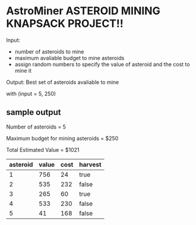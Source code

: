 # AstroMiner ASTEROID MINING KNAPSACK PROJECT!!

Input: 
- number of asteroids to mine
- maximum avaliable budget to mine asteroids
- assign random numbers to specify the value of asteroid and the cost to mine it

Output: Best set of asteroids avaliable to mine

with (input = 5, 250) <p>

## sample output

Number of asteroids = 5 <p>
Maximum budget for mining asteroids = $250 <p>
Total Estimated Value = $1021 <p>


|asteroid| value	|cost|	harvest|
|-|-|-|-|
|1		|	756	|	24	|	true|
|2		|	535		|232	|	false|
|3			|265		|60	|	true|
|4			|533		|230	|	false|
|5			|41		|168		|false|
